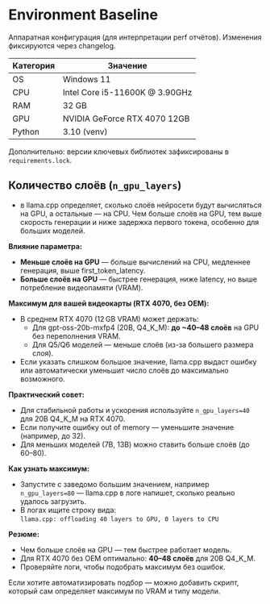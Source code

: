 # Environment Baseline

Аппаратная конфигурация (для интерпретации perf отчётов). Изменения фиксируются через changelog.

| Категория | Значение |
|-----------|----------|
| OS | Windows 11 |
| CPU | Intel Core i5-11600K @ 3.90GHz |
| RAM | 32 GB |
| GPU | NVIDIA GeForce RTX 4070 12GB |
| Python | 3.10 (venv) |

Дополнительно: версии ключевых библиотек зафиксированы в `requirements.lock`.

## Количество слоёв (`n_gpu_layers`) 
- в llama.cpp определяет, сколько слоёв нейросети будут вычисляться на GPU, а остальные — на CPU. Чем больше слоёв на GPU, тем выше скорость генерации и ниже задержка первого токена, особенно для больших моделей.

**Влияние параметра:**
- **Меньше слоёв на GPU** — больше вычислений на CPU, медленнее генерация, выше first_token_latency.
- **Больше слоёв на GPU** — быстрее генерация, ниже latency, но выше потребление видеопамяти (VRAM).

**Максимум для вашей видеокарты (RTX 4070, без OEM):**
- В среднем RTX 4070 (12 GB VRAM) может держать:
  - Для gpt-oss-20b-mxfp4 (20B, Q4_K_M): **до ~40–48 слоёв** на GPU без переполнения VRAM.
  - Для Q5/Q6 моделей — меньше слоёв (из-за большего размера слоя).
- Если указать слишком большое значение, llama.cpp выдаст ошибку или автоматически уменьшит число слоёв до максимально возможного.

**Практический совет:**
- Для стабильной работы и ускорения используйте `n_gpu_layers=40` для 20B Q4_K_M на RTX 4070.
- Если получите ошибку out of memory — уменьшите значение (например, до 32).
- Для меньших моделей (7B, 13B) можно ставить больше слоёв (до 60–80).

**Как узнать максимум:**
- Запустите с заведомо большим значением, например `n_gpu_layers=80` — llama.cpp в логе напишет, сколько реально удалось загрузить.
- В логах ищите строку вида:  
  `llama.cpp: offloading 40 layers to GPU, 0 layers to CPU`

**Резюме:**
- Чем больше слоёв на GPU — тем быстрее работает модель.
- Для RTX 4070 без OEM оптимально: **40–48 слоёв** для 20B Q4_K_M.
- Проверяйте логи, чтобы подобрать максимум без ошибок.

Если хотите автоматизировать подбор — можно добавить скрипт, который сам определяет максимум по VRAM и типу модели.
